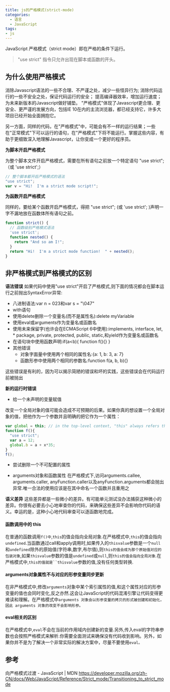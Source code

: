 ```yaml
---
title: js的严格模式(strict-mode)
categories:
  - 语言
  - JavaScript
tags:
- js
---
```


JavaScript 严格模式（strict mode）即在严格的条件下运行。

> "use strict" 指令只允许出现在脚本或函数的开头。

## 为什么使用严格模式

消除Javascript语法的一些不合理、不严谨之处，减少一些怪异行为;
消除代码运行的一些不安全之处，保证代码运行的安全；
提高编译器效率，增加运行速度；
为未来新版本的Javascript做好铺垫。
"严格模式"体现了Javascript更合理、更安全、更严谨的发展方向，包括IE 10在内的主流浏览器，都已经支持它，许多大项目已经开始全面拥抱它。

另一方面，同样的代码，在"严格模式"中，可能会有不一样的运行结果；一些在"正常模式"下可以运行的语句，在"严格模式"下将不能运行。掌握这些内容，有助于更细致深入地理解Javascript，让你变成一个更好的程序员。

**为脚本开启严格模式**

为整个脚本文件开启严格模式，需要在所有语句之前放一个特定语句 "use strict"; （或 'use strict';）

```js
// 整个脚本都开启严格模式的语法
"use strict";
var v = "Hi!  I'm a strict mode script!";
```

**为函数开启严格模式**

同样的，要给某个函数开启严格模式，得把 "use strict";  (或 'use strict'; )声明一字不漏地放在函数体所有语句之前。

```js
function strict() {
  // 函数级别严格模式语法
  'use strict';
  function nested() {
    return "And so am I!";
  }
  return "Hi!  I'm a strict mode function!  " + nested();
}
```

## 非严格模式到严格模式的区别

**语法错误**
如果代码中使用"use strict"开启了严格模式,则下面的情况都会在脚本运行之前抛出SyntaxError异常:

* 八进制语法:var n = 023和var s = "\047"
* with语句
* 使用delete删除一个变量名(而不是属性名):delete myVariable
* 使用eval或arguments作为变量名或函数名
* 使用未来保留字(也许会在ECMAScript 6中使用):implements, interface, let, * package, private, protected, public, static,和yield作为变量名或函数名
* 在语句块中使用函数声明:if(a<b){ function f(){} }
* 其他错误
  * 对象字面量中使用两个相同的属性名:{a: 1, b: 3, a: 7}
  * 函数形参中使用两个相同的参数名:function f(a, b, b){}

这些错误是有利的，因为可以揭示简陋的错误和坏的实践，这些错误会在代码运行前被抛出

**新的运行时错误**
* 给一个未声明的变量赋值

改变一个全局对象的值可能会造成不可预期的后果。如果你真的想设置一个全局对象的值，把他作为一个参数并且明确的把它作为一个属性：

```js
var global = this; // in the top-level context, "this" always refers the global object
function f(){
  "use strict";
  var a = 12;
  global.b = a + x*35;
}
f();
```

* 尝试删除一个不可配置的属性

* arguments对象和函数属性
在严格模式下,访问arguments.callee, arguments.caller, anyFunction.caller以及anyFunction.arguments都会抛出异常.唯一合法的使用应该是在其中命名一个函数并且重用之

**语义差异**
这些差异都是一些微小的差异。有可能单元测试没办法捕获这种微小的差异。你很有必要去小心地审查你的代码，来确保这些差异不会影响你代码的语义。幸运的是，这种小心地代码审查可以逐函数地完成。

#### 函数调用中的 this

在普通的函数调用`f()中`,`this`的值会指向全局对象.在严格模式中,`this`的值会指向`undefined`.当函数通过call和apply调用时,如果传入的`thisvalue`参数是一个`null`和`undefined`除外的原始值(字符串,数字,布尔值),则`this的值会成为那个原始值对应的包装对象`,如果`thisvalue`参数的值是`undefined`或`null`,则`this的值会指向全局对象`.在严格模式中,`this的值就是``thisvalue`参数的值,没有任何类型转换.

#### arguments对象属性不与对应的形参变量同步更新

在非严格模式中,修改`arguments`对象中某个索引属性的值,和这个属性对应的形参变量的值也会同时变化,反之亦然.这会让JavaScript的代码混淆引擎让代码变得更难读和理解。在严格模式中`arguments 对象会以形参变量的拷贝的形式被创建和初始化，因此 arguments 对象的改变不会影响形参。`

#### eval相关的区别

在严格模式中,`eval`不会在当前的作用域内创建新的变量.另外,传入eval的字符串参数也会按照严格模式来解析.你需要全面测试来确保没有代码收到影响。另外，如果你并不是为了解决一个非常实际的解决方案中，尽量不要使用`eval。`

## 参考

向严格模式过渡 - JavaScript | MDN
<https://developer.mozilla.org/zh-CN/docs/Web/JavaScript/Reference/Strict_mode/Transitioning_to_strict_mode>

